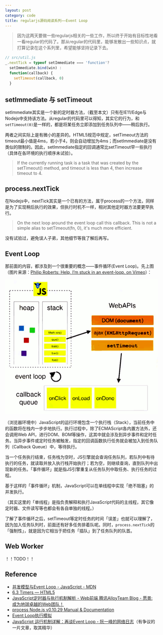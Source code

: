 ```yaml
---
layout: post
category: code
title: regularjs源码阅读系列——Event Loop
---
```


> 因为这两天要做一些regularjs相关的一些工作，所以终于开始有目标性地看一看regular的代码了。那从regular的代码里，能够发散出一些知识点，就打算记录在这个系列里，希望能够坚持记录下去。

```javascript
// src/util.js
_.nextTick = typeof setImmediate === 'function'?
  setImmediate.bind(win) :
  function(callback) {
    setTimeout(callback, 0)
  }
```

## setImmediate 与 setTimeout

setImmediate其实是一个新的定时器方法，（截至本文）只有在IE11/Edge与Nodejs中支持该方法。从regular的代码里可以得知，其实它的行为，和``setTimeout(0)``是一样的，都是将某任务立即添加到任务队列中——稍后执行。

两者之间实际上是有微小的差异的。HTML5规范中规定，setTimeout方法的timeout最小值是4ms，若小于4，则会自动增加为4ms；而setImmediate是没有类似的限制的。因此，setImmediate指定的回调通常比setTimeout早一些执行（具体在各环境的执行顺序未试验）。

> If the currently running task is a task that was created by the setTimeout() method, and timeout is less than 4, then increase timeout to 4.

## process.nextTick

在Nodejs中，nextTick其实是一个已有的方法，属于process的一个方法，同样是为了实现稍后执行的效果，但执行时机不一样，相对其他定时器方法要更早执行。

> On the next loop around the event loop call this callback. This is not a simple alias to setTimeout(fn, 0), it's much more efficient.

没有试验过，避免误人子弟，其他细节等我了解后再写。

## Event Loop

那前面的内容，都涉及到一个很重要的概念——事件循环(Event Loop)。先上图（图片来源：[Philip Roberts: Help, I’m stuck in an event-loop. on Vimeo](https://vimeo.com/96425312)）：

![Event Loop](/public/img/20161213-1-1.png)

（浏览器环境中）JavaScript的运行环境包含一个执行栈（Stack），当前任务中的函数将在栈内一步步地执行。执行过程中，除了ECMAScript各内置方法外，还会调用Web API，进行DOM、BOM等操作，这其中就会涉及到异步事件和定时任务。当异步事件或定时任务被触发，指定的回调函数执行任务就会被加入到任务队列（Callback Queue）中，等待执行。

当一个任务执行结束，任务栈为空时，JS引擎就会查询任务队列，若队列中有待执行的任务，就读取并放入执行栈开始执行；若为空，则继续查询，直到队列中出现新的任务。「事件循环」就是指JS引擎重复从任务队列中取任务、执行任务的过程。

基于这样的「事件循环」机制，JavaScript可以在单线程中实现「绝不阻塞」的并发执行。

（其实这里的「单线程」是指负责解释和执行JavaScript代码的主线程，其它像定时器、文件读写等也都会有各自单独的线程。）

了解了事件循环之后，setTimeout等定时任务的时间「误差」也就可以理解了，因为加入任务队列时，前面还有好多任务排着队呢。同时，``process.nextTick``的「强制性」，就是因为它相当于把任务「插队」到了任务队列的队首。

## Web Worker

！！TODO！！

## Reference

- [并发模型与Event Loop - JavaScript - MDN](https://developer.mozilla.org/zh-CN/docs/Web/JavaScript/EventLoop)
- [6.3 Timers — HTML5](https://dev.w3.org/html5/spec-preview/timers.html)
- [JavaScript定时器与执行机制解析 - Web前端 腾讯AlloyTeam Blog - 愿景: 成为地球卓越的Web团队！](http://www.alloyteam.com/2016/05/javascript-timer/)
- [process Node.js v0.10.29 Manual & Documentation](https://nodejs.org/docs/v0.10.29/api/process.html#process_process_nexttick_callback)
- [Event Loop执行模拟](http://latentflip.com/loupe/?code=JC5vbignYnV0dG9uJywgJ2NsaWNrJywgZnVuY3Rpb24gb25DbGljaygpIHsKICAgIHNldFRpbWVvdXQoZnVuY3Rpb24gdGltZXIoKSB7CiAgICAgICAgY29uc29sZS5sb2coJ1lvdSBjbGlja2VkIHRoZSBidXR0b24hJyk7ICAgIAogICAgfSwgMjAwMCk7Cn0pOwoKY29uc29sZS5sb2coIkhpISIpOwoKc2V0VGltZW91dChmdW5jdGlvbiB0aW1lb3V0KCkgewogICAgY29uc29sZS5sb2coIkNsaWNrIHRoZSBidXR0b24hIik7Cn0sIDUwMDApOwoKY29uc29sZS5sb2coIldlbGNvbWUgdG8gbG91cGUuIik7!!!PGJ1dHRvbj5DbGljayBtZSE8L2J1dHRvbj4%3D)
- [JavaScript 运行机制详解：再谈Event Loop - 阮一峰的网络日志](http://www.ruanyifeng.com/blog/2014/10/event-loop.html)（有争议的一片文章，取其精华）
